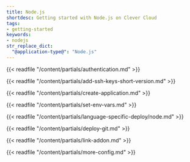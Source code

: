 ```yaml
---
title: Node.js
shortdesc: Getting started with Node.js on Clever Cloud
tags:
- getting-started
keywords:
- nodejs
str_replace_dict:
  "@application-type@": "Node.js"
---
```


{{< readfile "/content/partials/authentication.md" >}}

{{< readfile "/content/partials/add-ssh-keys-short-version.md" >}}

{{< readfile "/content/partials/create-application.md" >}}

{{< readfile "/content/partials/set-env-vars.md" >}}

{{< readfile "/content/partials/language-specific-deploy/node.md" >}}

{{< readfile "/content/partials/deploy-git.md" >}}

{{< readfile "/content/partials/link-addon.md" >}}

{{< readfile "/content/partials/more-config.md" >}}